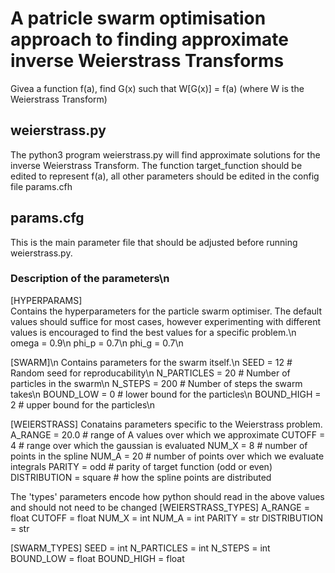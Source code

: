 # A patricle swarm optimisation approach to finding approximate inverse Weierstrass Transforms

Givea a function f(a), find G(x) such that W[G(x)] = f(a) (where W is the Weierstrass Transform)

## weierstrass.py
The python3 program weierstrass.py will find approximate solutions for the inverse Weierstrass Transform.
The function target_function should be edited to represent f(a), all other parameters should be edited in
the config file params.cfh

## params.cfg
This is the main parameter file that should be adjusted before running weierstrass.py.
### Description of the parameters\n
[HYPERPARAMS]  
Contains the hyperparameters for the particle swarm optimiser. The default values should suffice for most cases,
however experimenting with different values is encouraged to find the best values for a specific problem.\n
omega = 0.9\n
phi_p = 0.7\n
phi_g = 0.7\n

[SWARM]\n
Contains parameters for the swarm itself.\n
SEED = 12 # Random seed for reproducability\n
N_PARTICLES = 20 # Number of particles in the swarm\n
N_STEPS = 200  # Number of steps the swarm takes\n
BOUND_LOW = 0 # lower bound for the particles\n
BOUND_HIGH = 2 # upper bound for the particles\n

[WEIERSTRASS]
Conatains parameters specific to the Weierstrass problem.
A_RANGE = 20.0 # range of A values over which we approximate
CUTOFF = 4 # range over which the gaussian is evaluated
NUM_X = 8 # number of points in the spline
NUM_A = 20 # number of points over which we evaluate integrals
PARITY = odd # parity of target function (odd or even)
DISTRIBUTION = square # how the spline points are distributed

The 'types' parameters encode how python should read in the above values and should not need to be changed 
[WEIERSTRASS_TYPES]
A_RANGE = float
CUTOFF = float
NUM_X = int
NUM_A = int
PARITY = str
DISTRIBUTION = str

[SWARM_TYPES]
SEED = int
N_PARTICLES = int
N_STEPS = int
BOUND_LOW = float
BOUND_HIGH = float
